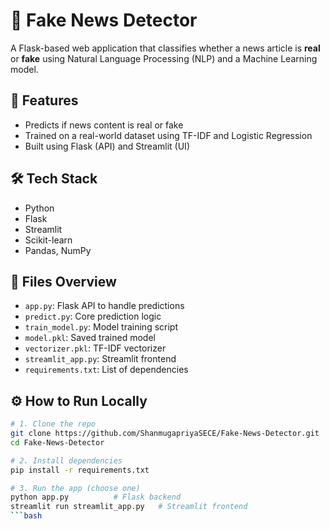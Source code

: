 # 📰 Fake News Detector

A Flask-based web application that classifies whether a news article is **real** or **fake** using Natural Language Processing (NLP) and a Machine Learning model.

## 🚀 Features
- Predicts if news content is real or fake
- Trained on a real-world dataset using TF-IDF and Logistic Regression
- Built using Flask (API) and Streamlit (UI)

## 🛠️ Tech Stack
- Python
- Flask
- Streamlit
- Scikit-learn
- Pandas, NumPy

## 📂 Files Overview
- `app.py`: Flask API to handle predictions
- `predict.py`: Core prediction logic
- `train_model.py`: Model training script
- `model.pkl`: Saved trained model
- `vectorizer.pkl`: TF-IDF vectorizer
- `streamlit_app.py`: Streamlit frontend
- `requirements.txt`: List of dependencies

## ⚙️ How to Run Locally
```bash
# 1. Clone the repo
git clone https://github.com/ShanmugapriyaSECE/Fake-News-Detector.git
cd Fake-News-Detector

# 2. Install dependencies
pip install -r requirements.txt

# 3. Run the app (choose one)
python app.py          # Flask backend
streamlit run streamlit_app.py   # Streamlit frontend
```bash
